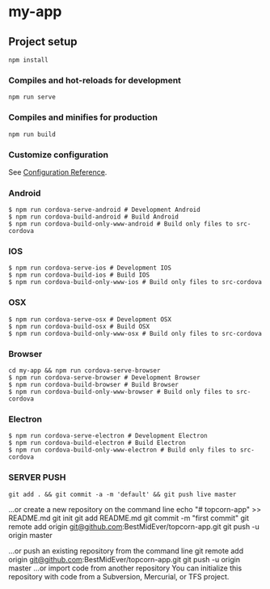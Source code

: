 # my-app

## Project setup
```
npm install
```

### Compiles and hot-reloads for development
```
npm run serve
```

### Compiles and minifies for production
```
npm run build
```

### Customize configuration
See [Configuration Reference](https://cli.vuejs.org/config/).



### Android
```
$ npm run cordova-serve-android # Development Android 
$ npm run cordova-build-android # Build Android 
$ npm run cordova-build-only-www-android # Build only files to src-cordova
```

### IOS
```
$ npm run cordova-serve-ios # Development IOS 
$ npm run cordova-build-ios # Build IOS 
$ npm run cordova-build-only-www-ios # Build only files to src-cordova
```

### OSX
```
$ npm run cordova-serve-osx # Development OSX 
$ npm run cordova-build-osx # Build OSX 
$ npm run cordova-build-only-www-osx # Build only files to src-cordova
```

### Browser
```
cd my-app && npm run cordova-serve-browser
$ npm run cordova-serve-browser # Development Browser 
$ npm run cordova-build-browser # Build Browser 
$ npm run cordova-build-only-www-browser # Build only files to src-cordova
```

### Electron
```
$ npm run cordova-serve-electron # Development Electron 
$ npm run cordova-build-electron # Build Electron 
$ npm run cordova-build-only-www-electron # Build only files to src-cordova
```

### SERVER PUSH
```
git add . && git commit -a -m 'default' && git push live master
```

…or create a new repository on the command line
echo "# topcorn-app" >> README.md
git init
git add README.md
git commit -m "first commit"
git remote add origin git@github.com:BestMidEver/topcorn-app.git
git push -u origin master
                
…or push an existing repository from the command line
git remote add origin git@github.com:BestMidEver/topcorn-app.git
git push -u origin master
…or import code from another repository
You can initialize this repository with code from a Subversion, Mercurial, or TFS project.